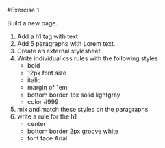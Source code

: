 #Exercise 1

Build a new page.

1. Add a h1 tag with text
2. Add 5 paragraphs with Lorem text.
3. Create an external stylesheet.
4. Write individual css rules with the following styles
	- bold
	- 12px font size
	- italic
	- margin of 1em
	- bottom border 1px solid lightgray
	- color #999
5. mix and match these styles on the paragraphs
6. write a rule for the h1
	- center
    - bottom border 2px groove white
    - font face Arial
